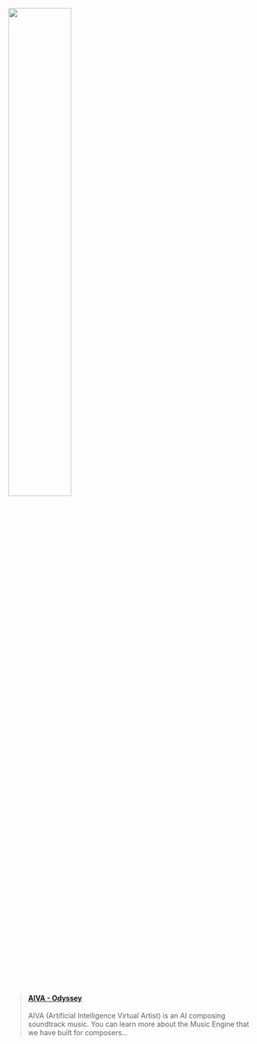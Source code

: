 [<img src="https://img.youtube.com/vi/<https://www.youtube.com/watch?v=IPEfvJn7aDE&list=PLv7BOfa4CxsGGzvY6ZfXptErtS1V6kMjD&index=4/maxresdefault.jpg" width="50%">](https://www.youtube.com/watch?v=IPEfvJn7aDE&list=PLv7BOfa4CxsGGzvY6ZfXptErtS1V6kMjD&index=4>)


<blockquote class="embedly-card"><h4><a href="https://www.youtube.com/watch?v=IPEfvJn7aDE&list=PLv7BOfa4CxsGGzvY6ZfXptErtS1V6kMjD&index=4">AIVA - Odyssey</a></h4><p>AIVA (Artificial Intelligence Virtual Artist) is an AI composing soundtrack music. You can learn more about the Music Engine that we have built for composers...</p></blockquote>
<script async src="//cdn.embedly.com/widgets/platform.js" charset="UTF-8"></script>